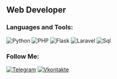 ## Web Developer

### Languages and Tools:
![Python](https://img.shields.io/badge/-Python-090909?style=for-the-badge&logo=python&logoColor=47C5FB)
![PHP](https://img.shields.io/badge/-PHP-090909?style=for-the-badge&logo=php&logoColor=097CDB)
![Flask](https://img.shields.io/badge/-Flask-090909?style=for-the-badge&logo=flask&logoColor=F8C52C)
![Laravel](https://img.shields.io/badge/-Laravel-090909?style=for-the-badge&logo=laravel&logoColor=F88C00)
![Sql](https://img.shields.io/badge/-Sql-090909?style=for-the-badge&logo=mysql&logoColor=00648B)

### Follow Me:
[![Telegram](https://img.shields.io/badge/-Telegram-090909?style=for-the-badge&logo=telegram&logoColor=27A0D9)](https://t.me/nedecman)
[![Vkontakte](https://img.shields.io/badge/-Vkontakte-090909?style=for-the-badge&logo=Vk&logoColor=4F7DB3)](https://vk.com/nedecman)
